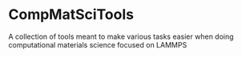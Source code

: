 # CompMatSciTools
A collection of tools meant to make various tasks easier when doing computational materials science focused on LAMMPS
